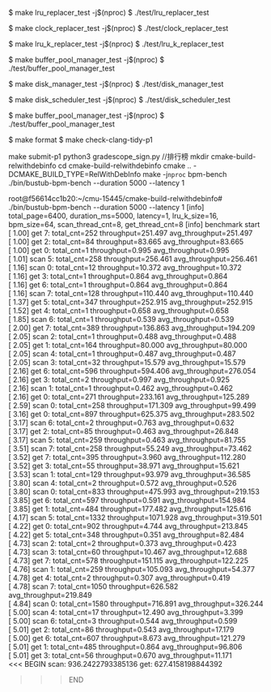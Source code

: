 
$ make lru_replacer_test -j$(nproc)
$ ./test/lru_replacer_test

$ make clock_replacer_test -j$(nproc)
$ ./test/clock_replacer_test

$ make lru_k_replacer_test -j$(nproc)
$ ./test/lru_k_replacer_test

$ make buffer_pool_manager_test -j$(nproc)
$ ./test/buffer_pool_manager_test

$ make disk_manager_test   -j$(nproc)
$ ./test/disk_manager_test 

$ make disk_scheduler_test   -j$(nproc)
$ ./test/disk_scheduler_test 

$ make buffer_pool_manager_test   -j$(nproc)
$ ./test/buffer_pool_manager_test

$ make format
$ make check-clang-tidy-p1

 make submit-p1
python3 gradescope_sign.py
//排行榜
mkdir cmake-build-relwithdebinfo
cd cmake-build-relwithdebinfo
cmake .. -DCMAKE_BUILD_TYPE=RelWithDebInfo
make -j`nproc` bpm-bench
./bin/bustub-bpm-bench --duration 5000 --latency 1


root@f56614cc1b20:~/cmu-15445/cmake-build-relwithdebinfo# ./bin/bustub-bpm-bench --duration 5000 --latency 1
[info] total_page=6400, duration_ms=5000, latency=1, lru_k_size=16, bpm_size=64, scan_thread_cnt=8, get_thread_cnt=8
[info] benchmark start
[ 1.00] get   7: total_cnt=252        throughput=251.497    avg_throughput=251.497   
[ 1.00] get   2: total_cnt=84         throughput=83.665     avg_throughput=83.665    
[ 1.00] get   0: total_cnt=1          throughput=0.995      avg_throughput=0.995     
[ 1.01] scan  5: total_cnt=258        throughput=256.461    avg_throughput=256.461   
[ 1.16] scan  0: total_cnt=12         throughput=10.372     avg_throughput=10.372    
[ 1.16] get   3: total_cnt=1          throughput=0.864      avg_throughput=0.864     
[ 1.16] get   6: total_cnt=1          throughput=0.864      avg_throughput=0.864     
[ 1.16] scan  7: total_cnt=128        throughput=110.440    avg_throughput=110.440   
[ 1.37] get   5: total_cnt=347        throughput=252.915    avg_throughput=252.915   
[ 1.52] get   4: total_cnt=1          throughput=0.658      avg_throughput=0.658     
[ 1.85] scan  6: total_cnt=1          throughput=0.539      avg_throughput=0.539     
[ 2.00] get   7: total_cnt=389        throughput=136.863    avg_throughput=194.209   
[ 2.05] scan  2: total_cnt=1          throughput=0.488      avg_throughput=0.488     
[ 2.05] get   1: total_cnt=164        throughput=80.000     avg_throughput=80.000    
[ 2.05] scan  4: total_cnt=1          throughput=0.487      avg_throughput=0.487     
[ 2.05] scan  3: total_cnt=32         throughput=15.579     avg_throughput=15.579    
[ 2.16] get   6: total_cnt=596        throughput=594.406    avg_throughput=276.054   
[ 2.16] get   3: total_cnt=2          throughput=0.997      avg_throughput=0.925     
[ 2.16] scan  1: total_cnt=1          throughput=0.462      avg_throughput=0.462     
[ 2.16] get   0: total_cnt=271        throughput=233.161    avg_throughput=125.289   
[ 2.59] scan  0: total_cnt=258        throughput=171.309    avg_throughput=99.499    
[ 3.16] get   0: total_cnt=897        throughput=625.375    avg_throughput=283.502   
[ 3.17] scan  6: total_cnt=2          throughput=0.763      avg_throughput=0.632     
[ 3.17] get   2: total_cnt=85         throughput=0.463      avg_throughput=26.848    
[ 3.17] scan  5: total_cnt=259        throughput=0.463      avg_throughput=81.755    
[ 3.51] scan  7: total_cnt=258        throughput=55.249     avg_throughput=73.462    
[ 3.52] get   7: total_cnt=395        throughput=3.960      avg_throughput=112.280   
[ 3.52] get   3: total_cnt=55         throughput=38.971     avg_throughput=15.621    
[ 3.53] scan  1: total_cnt=129        throughput=93.979     avg_throughput=36.585    
[ 3.80] scan  4: total_cnt=2          throughput=0.572      avg_throughput=0.526     
[ 3.80] scan  0: total_cnt=833        throughput=475.993    avg_throughput=219.153   
[ 3.85] get   6: total_cnt=597        throughput=0.591      avg_throughput=154.984   
[ 3.85] get   1: total_cnt=484        throughput=177.482    avg_throughput=125.616   
[ 4.17] scan  5: total_cnt=1332       throughput=1071.928   avg_throughput=319.501   
[ 4.22] get   0: total_cnt=902        throughput=4.744      avg_throughput=213.845   
[ 4.22] get   5: total_cnt=348        throughput=0.351      avg_throughput=82.484    
[ 4.73] scan  2: total_cnt=2          throughput=0.373      avg_throughput=0.423     
[ 4.73] scan  3: total_cnt=60         throughput=10.467     avg_throughput=12.688    
[ 4.73] get   7: total_cnt=578        throughput=151.115    avg_throughput=122.225   
[ 4.76] scan  1: total_cnt=259        throughput=105.093    avg_throughput=54.377    
[ 4.78] get   4: total_cnt=2          throughput=0.307      avg_throughput=0.419     
[ 4.78] scan  7: total_cnt=1050       throughput=626.582    avg_throughput=219.849   
[ 4.84] scan  0: total_cnt=1580       throughput=716.891    avg_throughput=326.244   
[ 5.00] scan  4: total_cnt=17         throughput=12.490     avg_throughput=3.399     
[ 5.00] scan  6: total_cnt=3          throughput=0.544      avg_throughput=0.599     
[ 5.01] get   2: total_cnt=86         throughput=0.543      avg_throughput=17.179    
[ 5.00] get   6: total_cnt=607        throughput=8.673      avg_throughput=121.279   
[ 5.01] get   1: total_cnt=485        throughput=0.864      avg_throughput=96.806    
[ 5.01] get   3: total_cnt=56         throughput=0.670      avg_throughput=11.171    
<<< BEGIN
scan: 936.2422793385136
get: 627.4158198844392
>>> END
